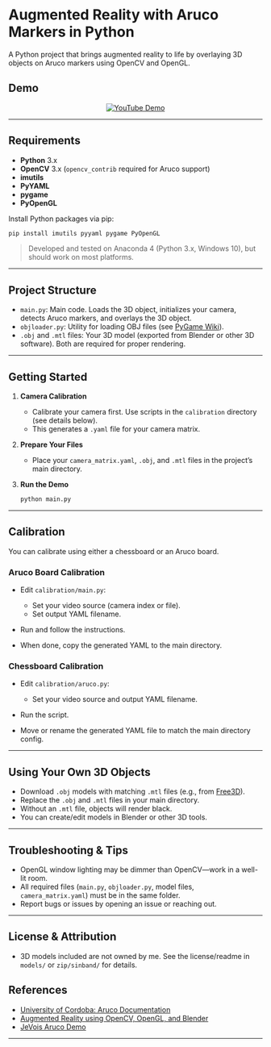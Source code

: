 # Augmented Reality with Aruco Markers in Python

A Python project that brings augmented reality to life by overlaying 3D objects on Aruco markers using OpenCV and OpenGL.

## Demo

<p align="center">
  <a href="http://www.youtube.com/watch?v=RNwTGPvuhPw">
    <img src="http://img.youtube.com/vi/RNwTGPvuhPw/0.jpg" alt="YouTube Demo" />
  </a>
</p>

---

## Requirements

* **Python** 3.x
* **OpenCV** 3.x (`opencv_contrib` required for Aruco support)
* **imutils**
* **PyYAML**
* **pygame**
* **PyOpenGL**

Install Python packages via pip:

```bash
pip install imutils pyyaml pygame PyOpenGL
```

> Developed and tested on Anaconda 4 (Python 3.x, Windows 10), but should work on most platforms.

---

## Project Structure

* `main.py`: Main code. Loads the 3D object, initializes your camera, detects Aruco markers, and overlays the 3D object.
* `objloader.py`: Utility for loading OBJ files (see [PyGame Wiki](https://www.pygame.org/wiki/OBJFileLoader)).
* `.obj` and `.mtl` files: Your 3D model (exported from Blender or other 3D software). Both are required for proper rendering.

---

## Getting Started

1. **Camera Calibration**

   * Calibrate your camera first. Use scripts in the `calibration` directory (see details below).
   * This generates a `.yaml` file for your camera matrix.
2. **Prepare Your Files**

   * Place your `camera_matrix.yaml`, `.obj`, and `.mtl` files in the project’s main directory.
3. **Run the Demo**

   ```bash
   python main.py
   ```

---

## Calibration

You can calibrate using either a chessboard or an Aruco board.

### Aruco Board Calibration

* Edit `calibration/main.py`:

  * Set your video source (camera index or file).
  * Set output YAML filename.
* Run and follow the instructions.
* When done, copy the generated YAML to the main directory.

### Chessboard Calibration

* Edit `calibration/aruco.py`:

  * Set your video source and output YAML filename.
* Run the script.
* Move or rename the generated YAML file to match the main directory config.

---

## Using Your Own 3D Objects

* Download `.obj` models with matching `.mtl` files (e.g., from [Free3D](https://free3d.com/3d-models/obj-file)).
* Replace the `.obj` and `.mtl` files in your main directory.
* Without an `.mtl` file, objects will render black.
* You can create/edit models in Blender or other 3D tools.

---

## Troubleshooting & Tips

* OpenGL window lighting may be dimmer than OpenCV—work in a well-lit room.
* All required files (`main.py`, `objloader.py`, model files, `camera_matrix.yaml`) must be in the same folder.
* Report bugs or issues by opening an issue or reaching out.

---

## License & Attribution

* 3D models included are not owned by me. See the license/readme in `models/` or `zip/sinband/` for details.

## References

* [University of Cordoba: Aruco Documentation](https://www.uco.es/investiga/grupos/ava/node/26)
* [Augmented Reality using OpenCV, OpenGL, and Blender](https://rdmilligan.wordpress.com/2015/10/15/augmented-reality-using-opencv-opengl-and-blender/)
* [JeVois Aruco Demo](http://jevois.org/moddoc/DemoArUco/modinfo.html)

---
